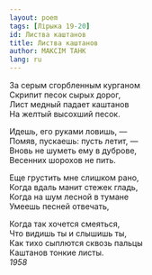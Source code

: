 ```yaml
---
layout: poem
tags: [Лірыка 19-20]
id: Листва каштанов
title: Листва каштанов
author: МАКСІМ ТАНК
lang: ru
---
```



За серым сгорбленным курганом  
Скрипит песок сырых дорог,  
Лист медный падает каштанов  
На желтый высохший песок.  

Идешь, его руками ловишь, —  
Помяв, пускаешь: пусть летит, —  
Вновь не шуметь ему в дуброве,  
Весенних шорохов не пить.  

Еще грустить мне слишком рано,  
Когда вдаль манит стежек гладь,  
Когда на шум лесной в тумане  
Умеешь песней отвечать,  

Когда так хочется смеяться,  
Что видишь ты и слышишь ты,  
Как тихо сыплются сквозь пальцы  
Каштанов тонкие листы.  
*1958*  

